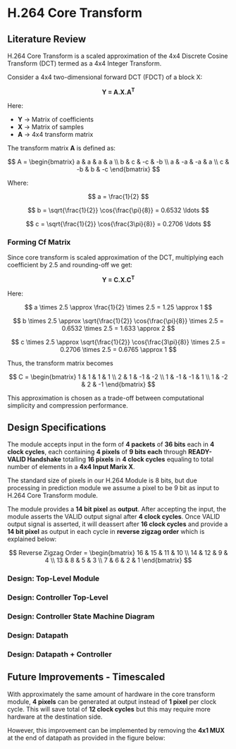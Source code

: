 # H.264 Core Transform

## Literature Review
H.264 Core Transform is a scaled approximation of the 4x4 Discrete Cosine Transform (DCT) termed as a 4x4 Integer Transform.

Consider a 4x4 two-dimensional forward DCT (FDCT) of a block X:

**<p align="center">Y = A.X.A<sup>T</sup></p>**

Here:
- **Y** -> Matrix of coefficients
- **X** -> Matrix of samples
- **A** -> 4x4 transform matrix

The transform matrix **A** is defined as:

$$
A = \begin{bmatrix}
a & a & a & a \\
b & c & -c & -b \\
a & -a & -a & a \\
c & -b & b & -c
\end{bmatrix}
$$

Where:

$$
a = \frac{1}{2}
$$

$$
b = \sqrt{\frac{1}{2}} \cos{\frac{\pi}{8}} = 0.6532 \ldots
$$

$$
c = \sqrt{\frac{1}{2}} \cos{\frac{3\pi}{8}} = 0.2706 \ldots
$$

### Forming Cf Matrix

Since core transform is scaled approximation of the DCT, multiplying each coefficient by 2.5 and rounding-off we get:

**<p align="center">Y = C.X.C<sup>T</sup></p>**

Here:

$$
a \times 2.5 \approx \frac{1}{2} \times 2.5 = 1.25 \approx 1
$$

$$
b \times 2.5 \approx \sqrt{\frac{1}{2}} \cos{\frac{\pi}{8}} \times 2.5 = 0.6532 \times 2.5 = 1.633 \approx 2
$$

$$
c \times 2.5 \approx \sqrt{\frac{1}{2}} \cos{\frac{3\pi}{8}} \times 2.5 = 0.2706 \times 2.5 = 0.6765 \approx 1
$$

Thus, the transform matrix becomes

$$
C = \begin{bmatrix}
1 & 1 & 1 & 1 \\
2 & 1 & -1 & -2 \\
1 & -1 & -1 & 1 \\
1 & -2 & 2 & -1
\end{bmatrix}
$$

This approximation is chosen as a trade-off between computational simplicity and compression performance.

## Design Specifications

The module accepts input in the form of **4 packets** of **36 bits** each in **4 clock cycles**, each containing **4 pixels** of **9 bits each** through **READY-VALID Handshake** totalling **16 pixels** in **4 clock cycles** equaling to total number of elements in a **4x4 Input Marix X**.

The standard size of pixels in our H.264 Module is 8 bits, but due processing in prediction module we assume a pixel to be 9 bit as input to H.264 Core Transform module.

The module provides a **14 bit pixel** as **output**. After accepting the input, the module asserts the VALID output signal after **4 clock cycles**. Once VALID output signal is asserted, it will deassert after **16 clock cycles** and provide a **14 bit pixel** as output in each cycle in **reverse zigzag order** which is explained below:

$$
Reverse Zigzag Order = \begin{bmatrix}
16 & 15 & 11 & 10 \\
14 & 12 & 9  & 4  \\
13 & 8  & 5  & 3  \\
7  & 6  & 2  & 1
\end{bmatrix}
$$

### Design: Top-Level Module


### Design: Controller Top-Level


### Design: Controller State Machine Diagram


### Design: Datapath


### Design: Datapath + Controller



## Future Improvements - Timescaled

With approximately the same amount of hardware in the core transform module, **4 pixels** can be generated at output instead of **1 pixel** per clock cycle. This will save total of **12 clock cycles** but this may require more hardware at the destination side.

However, this improvement can be implemented by removing the **4x1 MUX** at the end of datapath as provided in the figure below:

